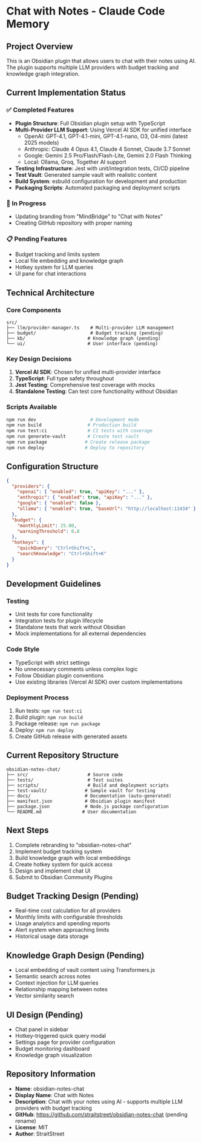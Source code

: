 # Chat with Notes - Claude Code Memory

## Project Overview
This is an Obsidian plugin that allows users to chat with their notes using AI. The plugin supports multiple LLM providers with budget tracking and knowledge graph integration.

## Current Implementation Status

### ✅ Completed Features
- **Plugin Structure**: Full Obsidian plugin setup with TypeScript
- **Multi-Provider LLM Support**: Using Vercel AI SDK for unified interface
  - OpenAI: GPT-4.1, GPT-4.1-mini, GPT-4.1-nano, O3, O4-mini (latest 2025 models)
  - Anthropic: Claude 4 Opus 4.1, Claude 4 Sonnet, Claude 3.7 Sonnet
  - Google: Gemini 2.5 Pro/Flash/Flash-Lite, Gemini 2.0 Flash Thinking
  - Local: Ollama, Groq, Together AI support
- **Testing Infrastructure**: Jest with unit/integration tests, CI/CD pipeline
- **Test Vault**: Generated sample vault with realistic content
- **Build System**: esbuild configuration for development and production
- **Packaging Scripts**: Automated packaging and deployment scripts

### 🚧 In Progress
- Updating branding from "MindBridge" to "Chat with Notes"
- Creating GitHub repository with proper naming

### 📋 Pending Features
- Budget tracking and limits system
- Local file embedding and knowledge graph
- Hotkey system for LLM queries
- UI pane for chat interactions

## Technical Architecture

### Core Components
```
src/
├── llm/provider-manager.ts    # Multi-provider LLM management
├── budget/                    # Budget tracking (pending)
├── kb/                       # Knowledge graph (pending)
└── ui/                       # User interface (pending)
```

### Key Design Decisions
1. **Vercel AI SDK**: Chosen for unified multi-provider interface
2. **TypeScript**: Full type safety throughout
3. **Jest Testing**: Comprehensive test coverage with mocks
4. **Standalone Testing**: Can test core functionality without Obsidian

### Scripts Available
```bash
npm run dev                    # Development mode
npm run build                 # Production build
npm run test:ci               # CI tests with coverage
npm run generate-vault        # Create test vault
npm run package              # Create release package
npm run deploy               # Deploy to repository
```

## Configuration Structure
```json
{
  "providers": {
    "openai": { "enabled": true, "apiKey": "..." },
    "anthropic": { "enabled": true, "apiKey": "..." },
    "google": { "enabled": false },
    "ollama": { "enabled": true, "baseUrl": "http://localhost:11434" }
  },
  "budget": {
    "monthlyLimit": 25.00,
    "warningThreshold": 0.8
  },
  "hotkeys": {
    "quickQuery": "Ctrl+Shift+L",
    "searchKnowledge": "Ctrl+Shift+K"
  }
}
```

## Development Guidelines

### Testing
- Unit tests for core functionality
- Integration tests for plugin lifecycle
- Standalone tests that work without Obsidian
- Mock implementations for all external dependencies

### Code Style
- TypeScript with strict settings
- No unnecessary comments unless complex logic
- Follow Obsidian plugin conventions
- Use existing libraries (Vercel AI SDK) over custom implementations

### Deployment Process
1. Run tests: `npm run test:ci`
2. Build plugin: `npm run build`
3. Package release: `npm run package`
4. Deploy: `npm run deploy`
5. Create GitHub release with generated assets

## Current Repository Structure
```
obsidian-notes-chat/
├── src/                      # Source code
├── tests/                    # Test suites
├── scripts/                  # Build and deployment scripts
├── test-vault/              # Sample vault for testing
├── docs/                    # Documentation (auto-generated)
├── manifest.json            # Obsidian plugin manifest
├── package.json             # Node.js package configuration
└── README.md               # User documentation
```

## Next Steps
1. Complete rebranding to "obsidian-notes-chat"
2. Implement budget tracking system
3. Build knowledge graph with local embeddings
4. Create hotkey system for quick access
5. Design and implement chat UI
6. Submit to Obsidian Community Plugins

## Budget Tracking Design (Pending)
- Real-time cost calculation for all providers
- Monthly limits with configurable thresholds
- Usage analytics and spending reports
- Alert system when approaching limits
- Historical usage data storage

## Knowledge Graph Design (Pending)
- Local embedding of vault content using Transformers.js
- Semantic search across notes
- Context injection for LLM queries
- Relationship mapping between notes
- Vector similarity search

## UI Design (Pending)
- Chat panel in sidebar
- Hotkey-triggered quick query modal
- Settings page for provider configuration
- Budget monitoring dashboard
- Knowledge graph visualization

## Repository Information
- **Name**: obsidian-notes-chat
- **Display Name**: Chat with Notes
- **Description**: Chat with your notes using AI - supports multiple LLM providers with budget tracking
- **GitHub**: https://github.com/straitstreet/obsidian-notes-chat (pending rename)
- **License**: MIT
- **Author**: StraitStreet